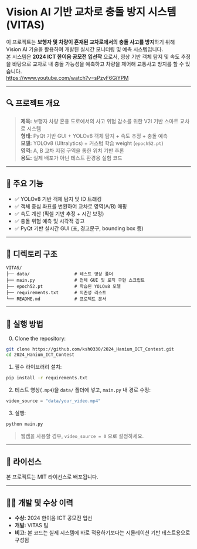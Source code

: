 
# Vision AI 기반 교차로 충돌 방지 시스템 (VITAS)

이 프로젝트는 **보행자 및 차량이 혼재된 교차로에서의 충돌 사고를 방지**하기 위해 Vision AI 기술을 활용하여 개발된 실시간 모니터링 및 예측 시스템입니다.  
본 시스템은 **2024 ICT 한이음 공모전 입선작** 으로서, 영상 기반 객체 탐지 및 속도 추정을 바탕으로 교차로 내 충돌 가능성을 예측하고 차량을 제어해 교통사고 방지를 할 수 있습니다.  
https://www.youtube.com/watch?v=sPzyF6GiYPM

---

## 🔍 프로젝트 개요

> **제목:** 보행자 차량 혼용 도로에서의 사고 위험 감소를 위한 V2I 기반 스마트 교차로 시스템  
> **형태:** PyQt 기반 GUI + YOLOv8 객체 탐지 + 속도 추정 + 충돌 예측  
> **모델:** YOLOv8 (Ultralytics) + 커스텀 학습 weight (`epoch52.pt`)  
> **영역:** A, B 교차 지점 구역을 통한 위치 기반 추론  
> **용도:** 실제 배포가 아닌 테스트 환경용 실험 코드

---

## 🧠 주요 기능

- ✅ YOLOv8 기반 객체 탐지 및 ID 트래킹  
- ✅ 객체 중심 좌표를 변환하여 교차로 영역(A/B) 매핑  
- ✅ 속도 계산 (픽셀 기반 추정 + 시간 보정)  
- ✅ 충돌 위험 예측 및 시각적 경고  
- ✅ PyQt 기반 실시간 GUI (표, 경고문구, bounding box 등)

---

## 📁 디렉토리 구조

```
VITAS/
├── data/                 # 테스트 영상 폴더
├── main.py               # 전체 GUI 및 로직 구현 스크립트
├── epoch52.pt            # 학습된 YOLOv8 모델
├── requirements.txt      # 의존성 리스트
└── README.md             # 프로젝트 문서
```

---

## 🚀 실행 방법

0. Clone the repository:

```bash
git clone https://github.com/ksh0330/2024_Hanium_ICT_Contest.git
cd 2024_Hanium_ICT_Contest
```

1. 필수 라이브러리 설치:

```bash
pip install -r requirements.txt
```

2. 테스트 영상(`.mp4`)을 `data/` 폴더에 넣고, `main.py` 내 경로 수정:

```python
video_source = "data/your_video.mp4"
```

3. 실행:

```bash
python main.py
```

> 웹캠을 사용할 경우, `video_source = 0` 으로 설정하세요.

---

## 📄 라이선스

본 프로젝트는 MIT 라이선스로 배포됩니다.  

---

## 🙋‍♀️ 개발 및 수상 이력

- **수상:** 2024 한이음 ICT 공모전 입선  
- **개발:** VITAS 팀  
- **비고:** 본 코드는 실제 시스템에 바로 적용하기보다는 시뮬레이션 기반 테스트용으로 구성됨
